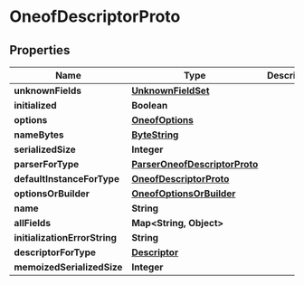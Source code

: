 # OneofDescriptorProto

## Properties
Name | Type | Description | Notes
------------ | ------------- | ------------- | -------------
**unknownFields** | [**UnknownFieldSet**](UnknownFieldSet.md) |  |  [optional]
**initialized** | **Boolean** |  |  [optional]
**options** | [**OneofOptions**](OneofOptions.md) |  |  [optional]
**nameBytes** | [**ByteString**](ByteString.md) |  |  [optional]
**serializedSize** | **Integer** |  |  [optional]
**parserForType** | [**ParserOneofDescriptorProto**](ParserOneofDescriptorProto.md) |  |  [optional]
**defaultInstanceForType** | [**OneofDescriptorProto**](OneofDescriptorProto.md) |  |  [optional]
**optionsOrBuilder** | [**OneofOptionsOrBuilder**](OneofOptionsOrBuilder.md) |  |  [optional]
**name** | **String** |  |  [optional]
**allFields** | **Map&lt;String, Object&gt;** |  |  [optional]
**initializationErrorString** | **String** |  |  [optional]
**descriptorForType** | [**Descriptor**](Descriptor.md) |  |  [optional]
**memoizedSerializedSize** | **Integer** |  |  [optional]
